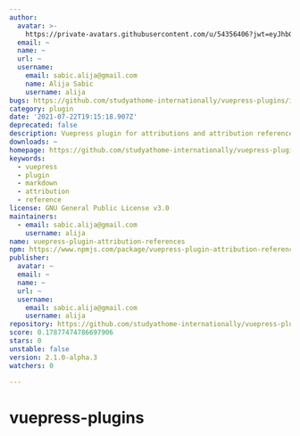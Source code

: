 ```yaml
---
author:
  avatar: >-
    https://private-avatars.githubusercontent.com/u/54356406?jwt=eyJhbGciOiJIUzI1NiIsInR5cCI6IkpXVCJ9.eyJpc3MiOiJnaXRodWIuY29tIiwiYXVkIjoicmF3LmdpdGh1YnVzZXJjb250ZW50LmNvbSIsImtleSI6ImtleTEiLCJleHAiOjE3MzQ2NzM0NDAsIm5iZiI6MTczNDY3MjI0MCwicGF0aCI6Ii91LzU0MzU2NDA2In0.aDg2_XGgqNIbROu4v7BJhVzA-u-4d98_vLY530SqWvw&v=4
  email: ~
  name: ~
  url: ~
  username:
    email: sabic.alija@gmail.com
    name: Alija Sabic
    username: alija
bugs: https://github.com/studyathome-internationally/vuepress-plugins/issues
category: plugin
date: '2021-07-22T19:15:18.907Z'
deprecated: false
description: Vuepress plugin for attributions and attribution references
downloads: ~
homepage: https://github.com/studyathome-internationally/vuepress-plugins#readme
keywords:
  - vuepress
  - plugin
  - markdown
  - attribution
  - reference
license: GNU General Public License v3.0
maintainers:
  - email: sabic.alija@gmail.com
    username: alija
name: vuepress-plugin-attribution-references
npm: https://www.npmjs.com/package/vuepress-plugin-attribution-references
publisher:
  avatar: ~
  email: ~
  name: ~
  url: ~
  username:
    email: sabic.alija@gmail.com
    username: alija
repository: https://github.com/studyathome-internationally/vuepress-plugins
score: 0.17877474786697906
stars: 0
unstable: false
version: 2.1.0-alpha.3
watchers: 0

---
```


# vuepress-plugins